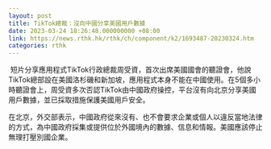 ```yaml
---
layout: post
title: TikTok總裁：沒向中國分享美國用戶數據
date: 2023-03-24 18:26:48.000000000 +08:00
link: https://news.rthk.hk/rthk/ch/component/k2/1693487-20230324.htm
categories: rthk
---
```


 短片分享應用程式TikTok行政總裁周受資，首次出席美國國會的聽證會，他說TikTok總部設在美國洛杉磯和新加坡，應用程式本身不能在中國使用。在5個多小時聽證會上，周受資多次否認TikTok由中國政府操控，平台沒有向北京分享美國用戶數據，並已採取措施保護美國用戶安全。

在北京，外交部表示，中國政府從來沒有、也不會要求企業或個人以違反當地法律的方式，為中國政府採集或提供位於外國境內的數據、信息和情報。美國應該停止無理打壓別國企業。
